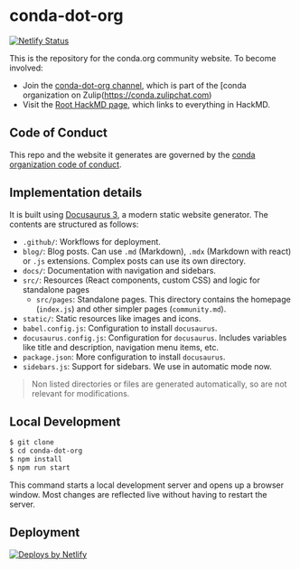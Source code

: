 # conda-dot-org

[![Netlify Status](https://api.netlify.com/api/v1/badges/2db454b7-f4c7-409c-8f0d-29bcb5029577/deploy-status)](https://app.netlify.com/sites/conda-dot-org/deploys)

This is the repository for the conda.org community website. To become involved:

- Join the [conda-dot-org channel](https://conda.zulipchat.com/#narrow/channel/471465-conda-dot-org), which is part of the [conda organization on Zulip(https://conda.zulipchat.com)
- Visit the [Root HackMD page](https://hackmd.io/DGtozSlsSjSokpYAK5-9hw), which links to everything in HackMD.

## Code of Conduct

This repo and the website it generates are governed by the [conda organization code of conduct](CODE_OF_CONDUCT.md).

## Implementation details

It is built using [Docusaurus 3](https://docusaurus.io/), a modern static website generator.
The contents are structured as follows:

- `.github/`: Workflows for deployment.
- `blog/`: Blog posts. Can use `.md` (Markdown), `.mdx` (Markdown with react) or `.js` extensions.
  Complex posts can use its own directory.
- `docs/`: Documentation with navigation and sidebars.
- `src/`: Resources (React components, custom CSS) and logic for standalone pages
  - `src/pages`: Standalone pages. This directory contains the homepage (`index.js`) and other simpler pages (`community.md`).
- `static/`: Static resources like images and icons.
- `babel.config.js`: Configuration to install `docusaurus`.
- `docusaurus.config.js`: Configuration for `docusaurus`. Includes variables like title and description, navigation menu items, etc.
- `package.json`: More configuration to install `docusaurus`.
- `sidebars.js`: Support for sidebars. We use in automatic mode now.

> Non listed directories or files are generated automatically, so are not relevant for modifications.

## Local Development

```bash
$ git clone
$ cd conda-dot-org
$ npm install
$ npm run start
```

This command starts a local development server and opens up a browser window.
Most changes are reflected live without having to restart the server.

## Deployment

<a href="https://www.netlify.com"> <img src="https://www.netlify.com/v3/img/components/netlify-color-accent.svg" alt="Deploys by Netlify" /></a>
